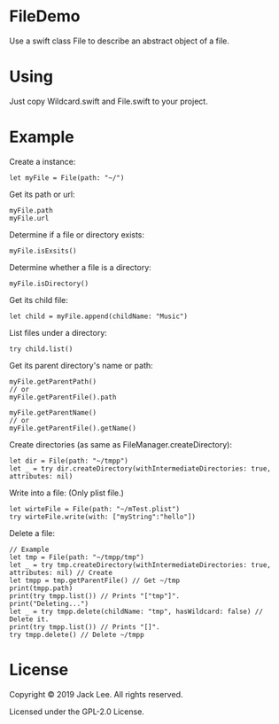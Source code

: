 # FileDemo
Use a swift class File to describe an abstract object of a file.

# Using
Just copy Wildcard.swift and File.swift to your project.

# Example
Create a instance: 
```
let myFile = File(path: "~/")
```
Get its path or url: 
```
myFile.path
myFile.url
```
Determine if a file or directory exists: 
```
myFile.isExsits()
```
Determine whether a file is a directory: 
```
myFile.isDirectory()
```
Get its child file: 
```
let child = myFile.append(childName: "Music")
```
List files under a directory:
```
try child.list()
```
Get its parent directory's name or path: 
```
myFile.getParentPath()
// or 
myFile.getParentFile().path

myFile.getParentName()
// or
myFile.getParentFile().getName()
```
Create directories (as same as FileManager.createDirectory):
```
let dir = File(path: "~/tmpp")
let _ = try dir.createDirectory(withIntermediateDirectories: true, attributes: nil)
```
Write into a file: (Only plist file.)
```
let wirteFile = File(path: "~/mTest.plist")
try wirteFile.write(with: ["myString":"hello"])
```
Delete a file: 
```
// Example
let tmp = File(path: "~/tmpp/tmp")
let _ = try tmp.createDirectory(withIntermediateDirectories: true, attributes: nil) // Create
let tmpp = tmp.getParentFile() // Get ~/tmp
print(tmpp.path)
print(try tmpp.list()) // Prints "["tmp"]".
print("Deleting...")
let _ = try tmpp.delete(childName: "tmp", hasWildcard: false) // Delete it.
print(try tmpp.list()) // Prints "[]".
try tmpp.delete() // Delete ~/tmpp
```

# License
Copyright © 2019 Jack Lee. All rights reserved.

Licensed under the GPL-2.0 License.
